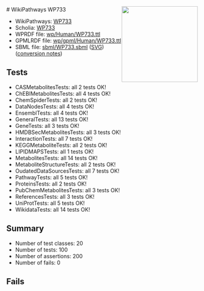 <img style="float: right; width: 200px" src="../logo.png" />
# WikiPathways WP733

* WikiPathways: [WP733](https://identifiers.org/wikipathways:WP733)
* Scholia: [WP733](https://scholia.toolforge.org/wikipathways/WP733)
* WPRDF file: [wp/Human/WP733.ttl](../wp/Human/WP733.ttl)
* GPMLRDF file: [wp/gpml/Human/WP733.ttl](../wp/gpml/Human/WP733.ttl)
* SBML file: [sbml/WP733.sbml](../sbml/WP733.sbml) ([SVG](../sbml/WP733.svg)) ([conversion notes](../sbml/WP733.txt))

## Tests
* CASMetabolitesTests: all 2 tests OK!
* ChEBIMetabolitesTests: all 4 tests OK!
* ChemSpiderTests: all 2 tests OK!
* DataNodesTests: all 4 tests OK!
* EnsemblTests: all 4 tests OK!
* GeneralTests: all 13 tests OK!
* GeneTests: all 3 tests OK!
* HMDBSecMetabolitesTests: all 3 tests OK!
* InteractionTests: all 7 tests OK!
* KEGGMetaboliteTests: all 2 tests OK!
* LIPIDMAPSTests: all 1 tests OK!
* MetabolitesTests: all 14 tests OK!
* MetaboliteStructureTests: all 2 tests OK!
* OudatedDataSourcesTests: all 7 tests OK!
* PathwayTests: all 5 tests OK!
* ProteinsTests: all 2 tests OK!
* PubChemMetabolitesTests: all 3 tests OK!
* ReferencesTests: all 3 tests OK!
* UniProtTests: all 5 tests OK!
* WikidataTests: all 14 tests OK!


## Summary

* Number of test classes: 20
* Number of tests: 100
* Number of assertions: 200
* Number of fails: 0

## Fails


